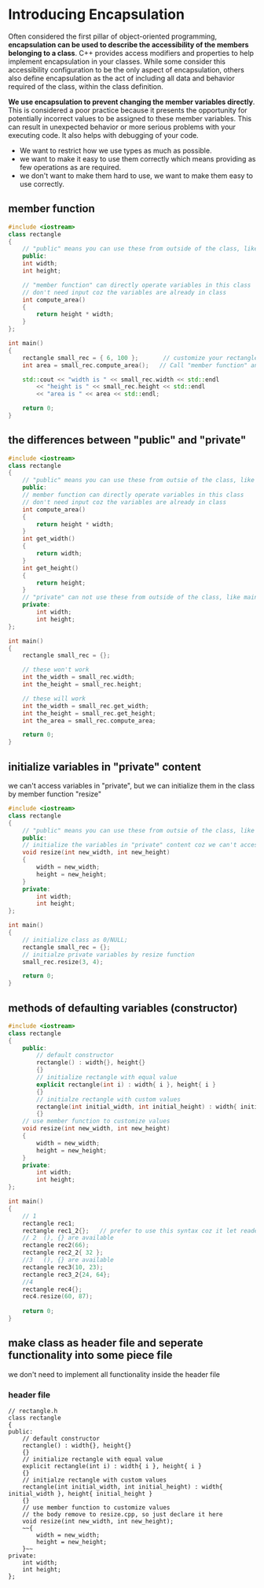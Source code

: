 # Introducing Encapsulation
Often considered the first pillar of object-oriented programming, **encapsulation can be used
to describe the accessibility of the members belonging to a class**.  C++ provides access modifiers 
and properties to help implement encapsulation in your classes.  While some consider this 
accessibility configuration to be the only aspect of encapsulation, others also define encapsulation
as the act of including all data and behavior required of the class, within the class definition.

**We use encapsulation to prevent changing the member variables directly**.  This is considered 
a poor practice because it presents the opportunity for potentially incorrect values to be 
assigned to these member variables.  This can result in unexpected behavior or more serious 
problems with your executing code.  It also helps with debugging of your code.

   + We want to restrict how we use types as much as possible.
   + we want to make it easy to use them correctly which means providing as few operations as are required.
   + we don't want to make them hard to use, we want to make them easy to use correctly.

## member function
```cpp
#include <iostream>
class rectangle
{
	// "public" means you can use these from outside of the class, like main function
	public:
	int width;
	int height;

	// "member function" can directly operate variables in this class
	// don't need input coz the variables are already in class
	int compute_area()
	{
		return height * width;
	}
};

int main()
{ 
	rectangle small_rec = { 6, 100 };		// customize your rectangle form	
	int area = small_rec.compute_area();   // Call "member function" and don't need input

	std::cout << "width is " << small_rec.width << std::endl
		<< "height is " << small_rec.height << std::endl
		<< "area is " << area << std::endl;

	return 0;
}
```
## the differences between "public" and "private"
```cpp
#include <iostream>
class rectangle
{
	// "public" means you can use these from outsie of the class, like in main function
	public:
	// member function can directly operate variables in this class
	// don't need input coz the variables are already in class
	int compute_area()
	{
		return height * width;
	}
	int get_width()
	{
		return width;
	}
	int get_height()
	{
		return height;
	}
	// "private" can not use these from outside of the class, like main function
	private:
		int width;
		int height;
};

int main()
{ 
	rectangle small_rec = {};		

	// these won't work
	int the_width = small_rec.width;
	int the_height = small_rec.height;

	// these will work
	int the_width = small_rec.get_width;
	int the_height = small_rec.get_height;
	int the_area = small_rec.compute_area;

	return 0;
}
```
## initialize variables in "private" content
we can't access variables in "private", but we can initialize them in the class by member function "resize"
```cpp
#include <iostream>
class rectangle
{
	// "public" means you can use these from outsie of the class, like in main function
	public:
	// initialize the variables in "private" content coz we can't access them
	void resize(int new_width, int new_height)
	{
		width = new_width;
		height = new_height;
	}	
	private:
		int width;
		int height;
};

int main()
{ 
	// initialize class as 0/NULL;
	rectangle small_rec = {};
	// initialze private variables by resize function
	small_rec.resize(3, 4);

	return 0;
}
```
## methods of defaulting variables (constructor)
```cpp
#include <iostream>
class rectangle
{
	public:
		// default constructor
		rectangle() : width{}, height{}
		{}
		// initialize rectangle with equal value
		explicit rectangle(int i) : width{ i }, height{ i }
		{}
		// initialze rectangle with custom values
		rectangle(int initial_width, int initial_height) : width{ initial_width }, height{ initial_height }
		{}
	// use member function to customize values
	void resize(int new_width, int new_height)
	{
		width = new_width;
		height = new_height;
	}	
	private:
		int width;
		int height;
};

int main()
{ 
	// 1
	rectangle rec1;
	rectangle rec1_2{};   // prefer to use this syntax coz it let reader know you default it
	// 2  (), {} are available
	rectangle rec2(66);
	rectangle rec2_2{ 32 };
	//3   (), {} are available
	rectangle rec3(10, 23);
	rectangle rec3_2{24, 64};
	//4
	rectangle rec4{};
	rec4.resize(60, 87);
	
	return 0;
}
```
## make class as header file and seperate functionality into some piece file
we don't need to implement all functionality inside the header file
### header file
```
// rectangle.h
class rectangle
{
public:
	// default constructor
	rectangle() : width{}, height{}
	{}
	// initialize rectangle with equal value
	explicit rectangle(int i) : width{ i }, height{ i }
	{}
	// initialze rectangle with custom values
	rectangle(int initial_width, int initial_height) : width{ initial_width }, height{ initial_height }
	{}
	// use member function to customize values
	// the body remove to resize.cpp, so just declare it here
	void resize(int new_width, int new_height);
	~~{
		width = new_width;
		height = new_height;
	}~~	
private:
	int width;
	int height;
};
```

